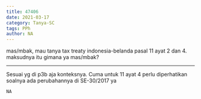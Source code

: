 ```yaml
---
title: 47406
date: 2021-03-17
category: Tanya-SC
tags: PPh
author: NA
---
```


mas/mbak, mau tanya tax treaty indonesia-belanda pasal 11 ayat 2 dan 4. maksudnya itu gimana ya mas/mbak?

---

Sesuai yg di p3b aja konteksnya. Cuma untuk 11 ayat 4 perlu diperhatikan soalnya ada perubahannya di SE-30/2017 ya

`NA`
